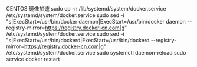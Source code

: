 CENTOS 镜像加速
sudo cp -n /lib/systemd/system/docker.service /etc/systemd/system/docker.service
sudo sed -i "s|ExecStart=/usr/bin/docker daemon|ExecStart=/usr/bin/docker daemon --registry-mirror=https://registry.docker-cn.com|g" /etc/systemd/system/docker.service
sudo sed -i "s|ExecStart=/usr/bin/dockerd|ExecStart=/usr/bin/dockerd --registry-mirror=https://registry.docker-cn.com|g" /etc/systemd/system/docker.service
sudo systemctl daemon-reload
sudo service docker restart